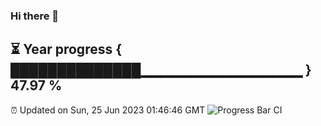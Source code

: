 ### Hi there 👋
⏳ Year progress { ██████████████▁▁▁▁▁▁▁▁▁▁▁▁▁▁▁▁ } 47.97 %
---
⏰ Updated on Sun, 25 Jun 2023 01:46:46 GMT
![Progress Bar CI](https://github.com/liununu/liununu/workflows/Progress%20Bar%20CI/badge.svg)
